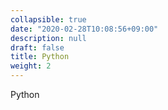 ```yaml
---
collapsible: true
date: "2020-02-28T10:08:56+09:00"
description: null
draft: false
title: Python
weight: 2
---
```


Python